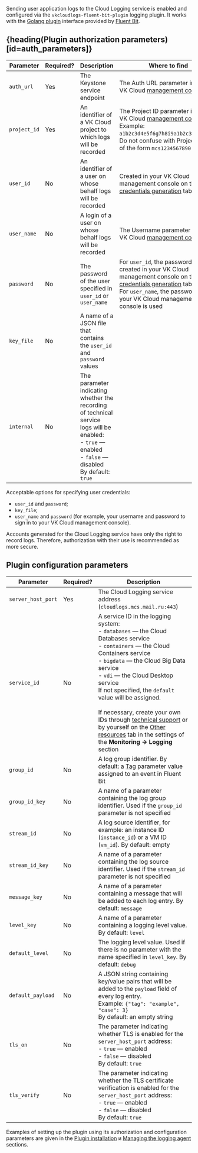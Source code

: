 Sending user application logs to the Cloud Logging service is enabled and configured via the `vkcloudlogs-fluent-bit-plugin` logging plugin.
It works with the [Golang plugin](https://docs.fluentbit.io/manual/development/golang-output-plugins) interface provided by [Fluent Bit](https://docs.fluentbit.io/manual).

## {heading(Plugin authorization parameters)[id=auth_parameters]}

| Parameter | Required? | Description | Where to find |
| -------- | ------------- | -------- | --------- |
| `auth_url` | Yes | The Keystone service endpoint | The Auth URL parameter in your VK Cloud [management console](https://msk.cloud.vk.com/app/en/any/project/keys) |
| `project_id` | Yes | An identifier of a VK Cloud project to which logs will be recorded | The Project ID parameter in your VK Cloud [management console](https://msk.cloud.vk.com/app/en/any/project/keys).</br>Example: `a1b2c3d4e5f6g7h8i9a1b2c3d4e5f6g7`.</br>Do not confuse with Project Name of the form `mcs1234567890` |
| `user_id` | No | An identifier of a user on whose behalf logs will be recorded | Created in your VK Cloud management console on the [User credentials generation](https://msk.cloud.vk.com/app/en/services/monitoring/logging/settings) tab |
| `user_name` | No | A login of a user on whose behalf logs will be recorded | The Username parameter in your VK Cloud [management console](https://msk.cloud.vk.com/app/en/any/project/keys) |
| `password` | No | The password of the user specified in `user_id` or `user_name` | For `user_id`, the password is created in your VK Cloud management console on the [User credentials generation](https://msk.cloud.vk.com/app/en/services/monitoring/logging/settings) tab.</br> For `user_name`, the password of your VK Cloud management console is used |
| `key_file` | No | A name of a JSON file that contains the `user_id` and `password` values |  |
| `internal` | No | The parameter indicating whether the recording of technical service logs will be enabled:</br> - `true` — enabled</br> - `false` — disabled</br>By default: `true` |  |

Acceptable options for specifying user credentials:

- `user_id` and `password`;
- `key_file`;
- `user_name` and `password` (for example, your username and password to sign in to your VK Cloud management console).

<warn>

Accounts generated for the Cloud Logging service have only the right to record logs. Therefore, authorization with their use is recommended as more secure.

</warn>

## Plugin configuration parameters

| Parameter | Required? | Description |
| -------- | ------------- | -------- |
| `server_host_port` | Yes | The Cloud Logging service address (`cloudlogs.mcs.mail.ru:443`) |
| `service_id` | No | A service ID in the logging system:</br> - `databases` — the Cloud Databases service</br> - `containers` — the Cloud Containers service</br> - `bigdata` — the Cloud Big Data service</br> - `vdi` — the Cloud Desktop service</br>If not specified, the `default` value will be assigned.</br></br>If necessary, create your own IDs through [technical support](/en/contacts) or by yourself on the [Other resources](https://msk.cloud.vk.com/app/en/services/monitoring/logging/settings) tab in the settings of the  **Monitoring → Logging** section |
| `group_id` | No | A log group identifier. By default: a [Tag](https://docs.fluentbit.io/manual/concepts/key-concepts#tag) parameter value assigned to an event in Fluent Bit |
| `group_id_key` | No | A name of a parameter containing the log group identifier. Used if the `group_id` parameter is not specified |
| `stream_id` | No | A log source identifier, for example: an instance ID (`instance_id`) or a VM ID (`vm_id`). By default: empty |
| `stream_id_key` | No | A name of a parameter containing the log source identifier. Used if the `stream_id` parameter is not specified |
| `message_key` | No | A name of a parameter containing a message that will be added to each log entry. By default: `message` |
| `level_key` | No | A name of a parameter containing a logging level value. By default: `level` |
| `default_level` | No | The logging level value. Used if there is no parameter with the name specified in `level_key`. By default: `debug` |
| `default_payload` | No | A JSON string containing key/value pairs that will be added to the `payload` field of every log entry.</br>Example: `{"tag": "example", "case": 3}`</br>By default: an empty string |
| `tls_on` | No | The parameter indicating whether TLS is enabled for the `server_host_port` address:</br> - `true` — enabled</br> - `false` — disabled</br>By default: `true` |
| `tls_verify` | No | The parameter indicating whether the TLS certificate verification is enabled for the `server_host_port` address:</br> - `true` — enabled</br> - `false` — disabled</br>By default: `true` |

Examples of setting up the plugin using its authorization and configuration parameters are given in the [Plugin installation](../../service-management/connect-plugin) и [Managing the logging agent](../../service-management/manage-vkcloudlogs-plugin#configure_agent) sections.
